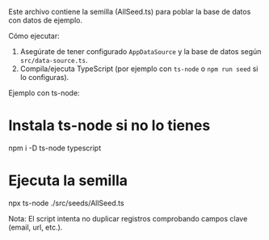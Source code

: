 Este archivo contiene la semilla (AllSeed.ts) para poblar la base de datos con datos de ejemplo.

Cómo ejecutar:

1. Asegúrate de tener configurado `AppDataSource` y la base de datos según `src/data-source.ts`.
2. Compila/ejecuta TypeScript (por ejemplo con `ts-node` o `npm run seed` si lo configuras).

Ejemplo con ts-node:

# Instala ts-node si no lo tienes
npm i -D ts-node typescript

# Ejecuta la semilla
npx ts-node ./src/seeds/AllSeed.ts

Nota: El script intenta no duplicar registros comprobando campos clave (email, url, etc.).
